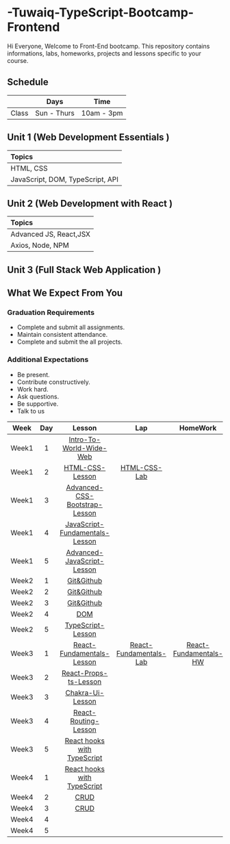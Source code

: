 # -Tuwaiq-TypeScript-Bootcamp-Frontend

Hi Everyone, Welcome to Front-End bootcamp. This repository contains informations, labs, homeworks, projects and lessons specific to your course.

## Schedule
|  | Days | Time |
| --- | ------------- | ------------- |
| Class | Sun - Thurs  | 10am - 3pm  |



## Unit 1 \(Web Development Essentials \)

| Topics |
| :--- |
| HTML, CSS |
| JavaScript, DOM, TypeScript, API |



## Unit 2 \(Web Development with React \)

| Topics |
| :--- |
| Advanced JS, React,JSX |
| Axios, Node, NPM|


## Unit 3 \(Full Stack Web Application \)



## What We Expect From You
### Graduation Requirements
* Complete and submit all assignments.
* Maintain consistent attendance.
* Complete and submit the all projects.
### Additional Expectations
* Be present.
* Contribute constructively.
* Work hard.
* Ask questions.
* Be supportive.
* Talk to us

| Week | Day | Lesson | Lap | HomeWork |
|:----:|:---:|:------:|:---:|:--------:|
| Week1| 1   |[Intro-To-World-Wide-Web](https://github.com/Tuwaiq-Academy-Training/Intro-To-World-Wide-Web/blob/main/README.md)|[]()|[]()
| Week1| 2   |[HTML-CSS-Lesson](https://github.com/Tuwaiq-Academy-Training/HTML-CSS-Lesson)|[HTML-CSS-Lab](https://github.com/Tuwaiq-Academy-Training/HTML-CSS-Leb)|[]()
| Week1| 3   |[Advanced-CSS-Bootstrap-Lesson](https://github.com/Tuwaiq-Academy-Training/Advanced-CSS-Bootstrap-Lesson)|[]()|[]()
| Week1| 4   |[JavaScript-Fundamentals-Lesson](https://github.com/Tuwaiq-Academy-Training/JavaScript-Fundamentals-Lesson)|[]()|[]()
| Week1| 5   |[Advanced-JavaScript-Lesson](https://github.com/Tuwaiq-Academy-Training/Advanced-JavaScript-Lesson)|[]() | []()
| Week2| 1   |[Git&Github]()|[]()|[]()
| Week2| 2   |[Git&Github]()|[]()|[]()
| Week2| 3   |[Git&Github]()|[]()|[]()
| Week2| 4   |[DOM](https://github.com/Tuwaiq-Academy-Training/Advanced-JavaScript-Lesson)|[]()|[]()
| Week2| 5   |[TypeScript-Lesson](https://github.com/Tuwaiq-Academy-Training/TypeScript-Lesson/blob/main/README.md)|[]()|[]()
| Week3| 1   |[React-Fundamentals-Lesson](https://github.com/Tuwaiq-JavaScript/React-Fundamentals-Lesson)|[React-Fundamentals-Lab](https://github.com/Tuwaiq-JavaScript/React-Fundamentals-Lab)|[React-Fundamentals-HW](https://github.com/Tuwaiq-JavaScript/React-Fundamentals-HW)
| Week3| 2   |[React-Props-ts-Lesson](https://github.com/Tuwaiq-Academy-Training/React-Props-ts-Lesson/blob/main/README.md)|[]()|[]()
| Week3| 3   |[Chakra-Ui-Lesson](https://github.com/Tuwaiq-Academy-Training/Chakra-ui-Lesson) |[]()|[]()
| Week3| 4   |[React-Routing-Lesson](https://github.com/Tuwaiq-Academy-Training/React-Styling-Routing-Lesson) |[]() |[]()
| Week3| 5   |[React hooks with TypeScript](https://github.com/Tuwaiq-Academy-Training/React-hooks-with-TypeScript/blob/main/README.md)|[ ]() |[]()
| Week4| 1   |[React hooks with TypeScript](https://github.com/Tuwaiq-Academy-Training/React-hooks-with-TypeScript/blob/main/README.md)  |[]()  |[]()
| Week4| 2   |[CRUD](https://github.com/Tuwaiq-Academy-Training/APY-Lesson-TypeScript/blob/main/README.md)  |[]()  |[]()
| Week4| 3   |[CRUD]()|[]() |[]()
| Week4| 4   |[]() |[]() |[]()
| Week4| 5   |[]()  |[]()  |[]()

